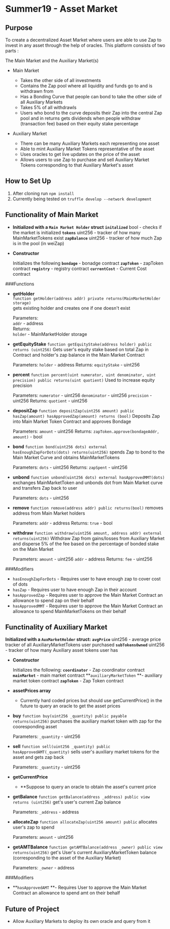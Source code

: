 # Summer19 - Asset Market

## Purpose
To create a decentralized Asset Market where users are able to use Zap to invest in any asset through the help of oracles. This platform consists of two parts : 

The Main Market and the Auxiliary Market(s)

- Main Market
    + Takes the other side of all investments
    + Contains the Zap pool where all liquidity and funds go to and is withdrawn from
    + Has a Bonding Curve that people can bond to take the other side of all Auxiliary Markets
    + Takes 5% of all withdrawls
    + Users who bond to the curve deposits their Zap into the central Zap pool and in returns gets dividends when people withdraw (transaction fee) based on their equity stake percentage

- Auxiliary Market
    + There can be many Auxiliary Markets each representing one asset
    + Able to mint Auxiliary Market Tokens representative of the asset
    + Uses oracles to get live updates on the price of the asset
    + Allows users to use Zap to purchase and sell Auxiliary Market Tokens corresponding to that Auxiliary Market's asset


## How to Set Up
1. After cloning run `npm install`
2. Currently being tested on `truffle develop --network development`


## Functionality of Main Market
- **Initialized with a `Main Market Holder` struct**
**`initalized`** bool - checks if the market is initialized
**`tokens`** uint256 - tracker of how many MainMarketTokens exist
**`zapBalance`** uint256 - tracker of how much Zap is in the pool (in weiZap)

- **Constructor**

	Initializes the following
	**`bondage`** - bonadge contract
	**`zapToken`** - zapToken contract
	**`registry`** - registry contract
	**`currentCost`** - Current Cost contract

###Functions

- **getHolder**  
`function getHolder(address addr) private returns(MainMarketHolder storage)`  
gets existing holder and creates one if one doesn't exist

	Parameters:  
	`addr` - address  
	Returns:  
	`holder` - MainMarketHolder storage

- **getEquityStake**
`function getEquityStake(address holder) public returns (uint256)`
Gets user's equity stake based on total Zap in Contract and holder's zap balance in the Main Market Contract

	Parameters:
	`holder` - address
	Returns:
	`equityStake` - uint256

- **percent**
`function percent(uint numerator, uint denominator, uint precision) public returns(uint quotient)`
Used to increase equity precision

	Parameters:
	`numerator` - uint256
	`denominator` - uint256
	`precision` - uint256
	Returns:
	`quotient` - uint256

- **depositZap**
`function depositZap(uint256 amount) public hasZap(amount) hasApprovedZap(amount) returns (bool)`
Deposits Zap into Main Market Token Contract and approves Bondage

	Parameters:
	`amount` - uint256
	Returns:
	`zapToken.approve(bondageAddr, amount)` - bool

- **bond**
`function bond(uint256 dots) external hasEnoughZapForDots(dots) returns(uint256)`
spends Zap to bond to the Main Market Curve and obtains MainMarketTokens

	Parameters:
	`dots` - uint256
	Returns:
	`zapSpent` - uint256

- **unbond**
`function unbond(uint256 dots) external hasApprovedMMT(dots)`
exchanges MainMarketToken and unbonds dot from Main Market curve and transfers Zap back to user

	Parameters:
	`dots` - uint256

- **remove**
`function remove(address addr) public returns(bool)`
removes address from Main Market holders

	Parameters:
	`addr` - address
	Returns:
	`true` - bool

- **withdraw**
`function withdraw(uint256 amount, address addr) external returns(uint256)`
Withdraw Zap from gains/losses from Auxiliary Market and disperse 5% of the fee based on the percentage of bonded stake on the Main Market

	Parameters:
	`amount` - uint256
	`addr` - address
	Returns:
	`fee` - uint256

###Modifiers
   - `hasEnoughZapForDots` - Requires user to have enough zap to cover cost of dots
   - `hasZap` - Requires user to have enough Zap in their account
   - `hasApprovedZap` - Requires user to approve the Main Market Contract an allowance to spend zap on their behalf
   - `hasApprovedMMT` - Requires user to approve the Main Market Contract an allowance to spend MainMarketTokens on their behalf


## Functinality of Auxiliary Market
**Initialized with a `AuxMarketHolder` struct:**
**`avgPrice`** uint256 - average price tracker of all AuxiliaryMarketTokens user purchased
**`subTokensOwned`** uint256 - tracker of how many Auxiliary asset tokens user has

- **Constructor**

	Initializes the following:
	**`coordinator`** - Zap coordinator contract
	**`mainMarket`** - main market contract
	**`auxiliaryMarketToken` **- auxiliary market token contract
	**`zapToken`** -  Zap Token contract

- **assetPrices array**
    + Currently hard coded prices but should use getCurrentPrice() in the future to query an oracle to get the asset prices

- **buy**
`function buy(uint256 _quantity) public payable returns(uint256)`
purchases the auxiliary market token with zap for the cooresponding asset

	Parameters:
	`_quantity` - uint256

- **sell**
`function sell(uint256 _quantity) public hasApprovedAMT(_quantity)`
sells user's auxiliary market tokens for the asset and gets zap back

	Parameters:
	`_quantity` - uint256

- **getCurrentPrice**
    + **Suppose to query an oracle to obtain the asset's current price

- **getBalance**
`function getBalance(address _address) public view returns (uint256)`
get's user's current Zap balance

	Parameters:
	`_address` - address

- **allocateZap**
`function allocateZap(uint256 amount) public`
allocates user's zap to spend

	Parameters:
	`amount` - uint256

- **getAMTBalance**
`function getAMTBalance(address _owner) public view returns(uint256)`
get's User's current AuxiliaryMarketToken balance (corresponding to the asset of the Auxiliary Market)

	Parameters:
	`_owner` - address

###Modifiers
  - **`hasApprovedAMT` **- Requires User to approve the Main Market Contract an allowance to spend amt on their behalf

## Future of Project
- Allow Auxiliary Markets to deploy its own oracle and query from it